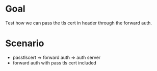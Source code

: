 # Goal

Test how we can pass the tls cert in header through the forward auth.

# Scenario

* passtlscert => forward auth => auth server
* forward auth with pass tls cert included

